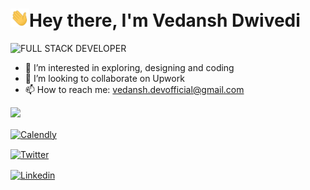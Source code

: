<h1 align="left"><img src="https://raw.githubusercontent.com/ABSphreak/ABSphreak/master/gifs/Hi.gif" width="30px">Hey there, I'm Vedansh Dwivedi</h1>
<p align="left">

<img src="https://img.shields.io/badge/FULL_STACK_DEVELOPER-blue" alt="FULL STACK DEVELOPER" />
  
- 👀 I’m interested in exploring, designing and coding
- 💞️ I’m looking to collaborate on Upwork
- 📫 How to reach me: vedansh.devofficial@gmail.com


![](https://komarev.com/ghpvc/?username=your-github-username&color=blue&style=plastic&label=PROFILE+VISITS)

<p>
  <a href="https://calendly.com/vedansh-devofficial/meet-up-with-vedansh-dwivedi">
    <img align="center" src="https://img.shields.io/badge/Schedule_a_meet-here-blue" alt="Calendly" />
  </a>
</p>

<p>
  <a href="https://twitter.com/VedanshDwivedi_" target="_blank">
    <img align="center" src="https://img.shields.io/twitter/follow/VedanshDwivedi_?color=1DA1F2&label=The+Bird&logo=twitter&style=for-the-badge" alt="Twitter" />
  </a>
</p>

<p>
  <a href="https://www.linkedin.com/in/vedansh-dwivedi/" target="_blank">
    <img align="center" src="https://img.shields.io/badge/-CONNECT-blue?style=for-the-badge&logo=Linkedin&link=https://www.linkedin.com/in/vedansh-dwivedi/" alt="Linkedin" />
  </a>  
</p>




<!---
vedanshdwivedi/vedanshdwivedi is a ✨ special ✨ repository because its `README.md` (this file) appears on your GitHub profile.
You can click the Preview link to take a look at your changes.
--->
